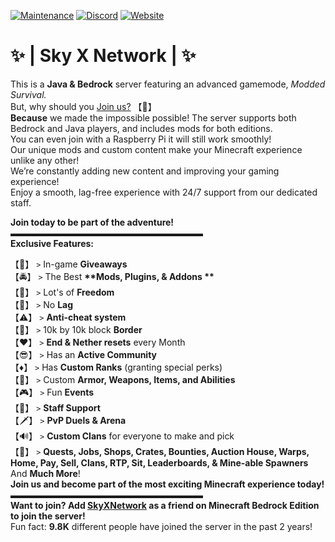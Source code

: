 [![Maintenance](https://img.shields.io/badge/Maintained%3F-yes-green.svg)](https://GitHub.com/Naereen/StrapDown.js/graphs/commit-activity)
[![Discord](https://badgen.net/badge/icon/discord?icon=discord&label)](https://discord.gg/pTErYjTh5h)
[![Website](https://img.shields.io/website-up-down-green-red/http/shields.io.svg)](https://skyxnetwork.net)  

# ✨ | Sky X Network | ✨  
This is a **Java & Bedrock** server featuring an advanced gamemode, *Modded Survival.*  
But, why should you [Join us?](https://discord.gg/pTErYjTh5h) 【🤔】  
**Because** we made the impossible possible! The server supports both Bedrock and Java players, and includes mods for both editions.   
You can even join with a Raspberry Pi it will still work smoothly!  
Our unique mods and custom content make your Minecraft experience unlike any other!  
We’re constantly adding new content and improving your gaming experience!  
Enjoy a smooth, lag-free experience with 24/7 support from our dedicated staff.  

**Join today to be part of the adventure!**  
▬▬▬▬▬▬▬▬▬▬▬▬▬▬▬▬▬▬▬▬▬▬  
**Exclusive Features:**  

 【🎁】 `>` In-game **__Giveaways__**  
 【🚔】 `>` The Best __**Mods, Plugins, & Addons **__   
 【🦅】 `>` Lot's of **__Freedom__**  
 【🚫】 `>` No **__Lag__**  
 【⚠️】 `>` **__Anti-cheat system__**  
 【🔗】 `>` 10k by 10k block **Border**  
 【❤️】 `>` **End & Nether resets** every Month  
 【😎】 `>` Has an **__Active Community__**   
 【♦️】 `>` Has **__Custom Ranks__** (granting special perks)  
 【📣】 `>` Custom **__Armor, Weapons, Items, and Abilities__**   
 【🎮】 `>` Fun **__Events__**   
 【🚨】 `>` **__Staff Support__**   
 【🗡️】 `>` **__PvP Duels & Arena__**  
 【🔊】 `>` **__Custom Clans__** for everyone to make and pick  
 【🗿】 `>` **__Quests, Jobs, Shops, Crates, Bounties, Auction House, Warps, Home, Pay, Sell, Clans, RTP, Sit, Leaderboards, & Mine-able Spawners__**  
And **__Much More__**!   
**Join us and become part of the most exciting Minecraft experience today!**  
▬▬▬▬▬▬▬▬▬▬▬▬▬▬▬▬▬▬▬▬▬▬  
**Want to join? Add [SkyXNetwork](https://www.xbox.com/en-US/play/user/SkyXNetwork) as a friend on Minecraft Bedrock Edition to join the server!**  
Fun fact: **9.8K** different people have joined the server in the past 2 years!  
